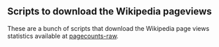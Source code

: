 Scripts to download the Wikipedia pageviews
--------------------------------------------

These are a bunch of scripts that download the Wikipedia page views
statistics available at [pagecounts-raw][pagecounts-raw].






[pagecounts-raw]: https://dumps.wikimedia.org/other/pagecounts-raw/
